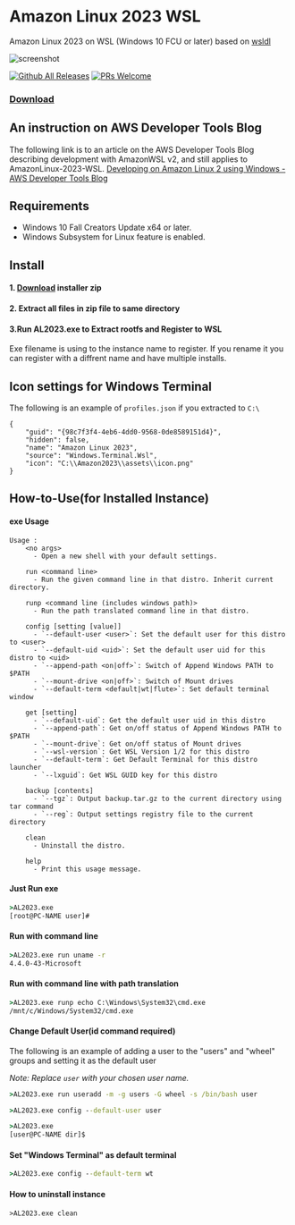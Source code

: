 # Amazon Linux 2023 WSL

Amazon Linux 2023 on WSL (Windows 10 FCU or later)
based on [wsldl](https://github.com/yuk7/wsldl)

![screenshot](https://raw.githubusercontent.com/yosukes-dev/AmazonWSL/master/img/screenshot.png)

[![Github All Releases](https://img.shields.io/github/downloads/timandy/AmazonLinux-2023-WSL/total.svg?style=flat-square)](https://github.com/timandy/AmazonLinux-2023-WSL/releases)
[![PRs Welcome](https://img.shields.io/badge/PRs-welcome-brightgreen.svg?style=flat-square)](http://makeapullrequest.com)

### [Download](https://github.com/timandy/AmazonLinux-2023-WSL/releases)

## An instruction on AWS Developer Tools Blog

The following link is to an article on the AWS Developer Tools Blog describing development with AmazonWSL v2, and still applies to AmazonLinux-2023-WSL.
[Developing on Amazon Linux 2 using Windows - AWS Developer Tools Blog](https://aws.amazon.com/jp/blogs/developer/developing-on-amazon-linux-2-using-windows/)

## Requirements

* Windows 10 Fall Creators Update x64 or later.
* Windows Subsystem for Linux feature is enabled.

## Install

#### 1. [Download](https://github.com/timandy/AmazonLinux-2023-WSL/releases) installer zip

#### 2. Extract all files in zip file to same directory

#### 3.Run AL2023.exe to Extract rootfs and Register to WSL

Exe filename is using to the instance name to register.
If you rename it you can register with a diffrent name and have multiple installs.

## Icon settings for Windows Terminal

The following is an example of `profiles.json` if you extracted to `C:\`

```
{
    "guid": "{98c7f3f4-4eb6-4dd0-9568-0de8589151d4}",
    "hidden": false,
    "name": "Amazon Linux 2023",
    "source": "Windows.Terminal.Wsl",
    "icon": "C:\\Amazon2023\\assets\\icon.png"
}
```

## How-to-Use(for Installed Instance)

#### exe Usage

```dos
Usage :
    <no args>
      - Open a new shell with your default settings.

    run <command line>
      - Run the given command line in that distro. Inherit current directory.

    runp <command line (includes windows path)>
      - Run the path translated command line in that distro.

    config [setting [value]]
      - `--default-user <user>`: Set the default user for this distro to <user>
      - `--default-uid <uid>`: Set the default user uid for this distro to <uid>
      - `--append-path <on|off>`: Switch of Append Windows PATH to $PATH
      - `--mount-drive <on|off>`: Switch of Mount drives
      - `--default-term <default|wt|flute>`: Set default terminal window

    get [setting]
      - `--default-uid`: Get the default user uid in this distro
      - `--append-path`: Get on/off status of Append Windows PATH to $PATH
      - `--mount-drive`: Get on/off status of Mount drives
      - `--wsl-version`: Get WSL Version 1/2 for this distro
      - `--default-term`: Get Default Terminal for this distro launcher
      - `--lxguid`: Get WSL GUID key for this distro

    backup [contents]
      - `--tgz`: Output backup.tar.gz to the current directory using tar command
      - `--reg`: Output settings registry file to the current directory

    clean
      - Uninstall the distro.

    help
      - Print this usage message.
```

#### Just Run exe

```cmd
>AL2023.exe
[root@PC-NAME user]#
```

#### Run with command line

```cmd
>AL2023.exe run uname -r
4.4.0-43-Microsoft
```

#### Run with command line with path translation

```cmd
>AL2023.exe runp echo C:\Windows\System32\cmd.exe
/mnt/c/Windows/System32/cmd.exe
```

#### Change Default User(id command required)

The following is an example of adding a user to the "users" and "wheel" groups and setting it as the default user

_Note: Replace `user` with your chosen user name._

```cmd
>AL2023.exe run useradd -m -g users -G wheel -s /bin/bash user

>AL2023.exe config --default-user user

>AL2023.exe
[user@PC-NAME dir]$
```

#### Set "Windows Terminal" as default terminal

```cmd
>AL2023.exe config --default-term wt
```

#### How to uninstall instance

```dos
>AL2023.exe clean
```
